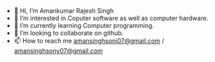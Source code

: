- 👋 Hi, I’m Amankumar Rajesh Singh
- 👀 I’m interested in Coputer software as well as computer hardware.
- 🌱 I’m currently learning Computer  programming.
- 💞️ I’m looking to collaborate on github.
- 📫 How to reach me amansinghsoni07@gmail.com / amansinghsony07@gmail.com

<!---
ars9094/ars9094 is a ✨ special ✨ repository because its `README.md` (this file) appears on your GitHub profile.
You can click the Preview link to take a look at your changes.
--->
